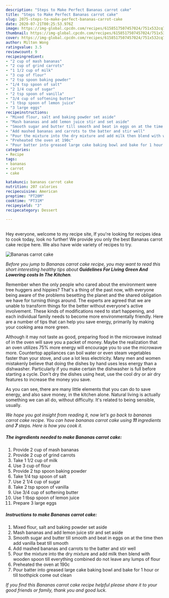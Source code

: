 ```yaml
---
description: "Steps to Make Perfect Bananas carrot cake"
title: "Steps to Make Perfect Bananas carrot cake"
slug: 2075-steps-to-make-perfect-bananas-carrot-cake
date: 2020-07-21T00:25:53.976Z
image: https://img-global.cpcdn.com/recipes/6158517507457024/751x532cq70/bananas-carrot-cake-recipe-main-photo.jpg
thumbnail: https://img-global.cpcdn.com/recipes/6158517507457024/751x532cq70/bananas-carrot-cake-recipe-main-photo.jpg
cover: https://img-global.cpcdn.com/recipes/6158517507457024/751x532cq70/bananas-carrot-cake-recipe-main-photo.jpg
author: Milton Wong
ratingvalue: 3.5
reviewcount: 9
recipeingredient:
- "2 cup of mash bananas"
- "2 cup of grind carrots"
- "1 1/2 cup of milk"
- "3 cup of flour"
- "2 tsp spoon baking powder"
- "1/4 tsp spoon of salt"
- "2 1/4 cup of sugar"
- "2 tsp spoon of vanilla"
- "3/4 cup of softening butter"
- "1 tbsp spoon of lemon juice"
- "3 large eggs"
recipeinstructions:
- "Mixed flour, salt and baking powder set aside"
- "Mash bananas and add lemon juice stir and set aside"
- "Smooth sugar and butter till smooth and beat in eggs on at the time then add vanilla beat till smooth"
- "Add mashed bananas and carrots to the batter and stir well"
- "Pour the mixture into the dry mixture and add milk then blend with wooden spoon till everything combined do not leave any lumps of flour"
- "Preheated the oven at 190c"
- "Pour batter into greased large cake baking bowl and bake for 1 hour or till toothpick come out clean"
categories:
- Recipe
tags:
- bananas
- carrot
- cake

katakunci: bananas carrot cake 
nutrition: 207 calories
recipecuisine: American
preptime: "PT20M"
cooktime: "PT31M"
recipeyield: "3"
recipecategory: Dessert

---
```

<br>
Hey everyone, welcome to my recipe site, If you're looking for recipes idea to cook today, look no further! We provide you only the best Bananas carrot cake recipe here. We also have wide variety of recipes to try.
<br>


![Bananas carrot cake](https://img-global.cpcdn.com/recipes/6158517507457024/751x532cq70/bananas-carrot-cake-recipe-main-photo.jpg)

<i>Before you jump to Bananas carrot cake recipe, you may want to read this short interesting healthy tips about 
<strong>Guidelines For Living Green And Lowering costs In The Kitchen</strong>.</i>
</br>

Remember when the only people who cared about the environment were tree huggers and hippies? That's a thing of the past now, with everyone being aware of the problems besetting the planet and the shared obligation we have for turning things around. The experts are agreed that we are unable to transform things for the better without everyone's active involvement. These kinds of modifications need to start happening, and each individual family needs to become more environmentally friendly. Here are a number of tips that can help you save energy, primarily by making your cooking area more green.

Although it may not taste as good, preparing food in the microwave instead of in the oven will save you a packet of money. Maybe the realization that an oven utilizes 75% more energy will encourage you to use the microwave more. Countertop appliances can boil water or even steam vegetables faster than your stove, and use a lot less electricity. Many men and women mistakenly believe that doing the dishes by hand uses less energy than a dishwasher. Particularly if you make certain the dishwasher is full before starting a cycle. Don't dry the dishes using heat, use the cool dry or air dry features to increase the money you save.

As you can see, there are many little elements that you can do to save energy, and also save money, in the kitchen alone. Natural living is actually something we can all do, without difficulty. It's related to being sensible, usually.


<i>We hope you got insight from reading it, now let's go back to bananas carrot cake recipe. You can have bananas carrot cake using <strong>11</strong> ingredients and <strong>7</strong> steps. Here is how you cook it.
</i>

##### The ingredients needed to make Bananas carrot cake:

1. Provide 2 cup of mash bananas
1. Provide 2 cup of grind carrots
1. Take 1 1/2 cup of milk
1. Use 3 cup of flour
1. Provide 2 tsp spoon baking powder
1. Take 1/4 tsp spoon of salt
1. Use 2 1/4 cup of sugar
1. Take 2 tsp spoon of vanilla
1. Use 3/4 cup of softening butter
1. Use 1 tbsp spoon of lemon juice
1. Prepare 3 large eggs


##### Instructions to make Bananas carrot cake:

1. Mixed flour, salt and baking powder set aside
1. Mash bananas and add lemon juice stir and set aside
1. Smooth sugar and butter till smooth and beat in eggs on at the time then add vanilla beat till smooth
1. Add mashed bananas and carrots to the batter and stir well
1. Pour the mixture into the dry mixture and add milk then blend with wooden spoon till everything combined do not leave any lumps of flour
1. Preheated the oven at 190c
1. Pour batter into greased large cake baking bowl and bake for 1 hour or till toothpick come out clean


<i>If you find this Bananas carrot cake recipe helpful please share it to your good friends or family, thank you and good luck.</i>
